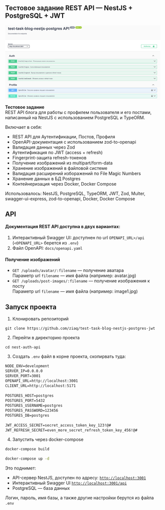 ## Тестовое задание️ REST API — NestJS + PostgreSQL + JWT
![Openapi preview](./readme-openapi-preview.png)

**Тестовое задание**  
REST API блога для работы с профилем пользователя и его постами, написанный на NestJS с использованием PostgreSQL и TypeORM.

Включает в себя:  

- REST API для Аутентификации, Постов, Профиля
- OpenAPI-документация с использованием zod-to-openapi
- Валидация данных через Zod
- Аутентификация по JWT (access + refresh)
- Fingerprint-защита refresh-токенов
- Получение изображений из multipart/form-data
- Хранение изображений в файловой системе
- Валидация расширений изборажений по File Magic Numbers
- Хранение данных в БД Postgres
- Контейнеризация через Docker, Docker Compose

Использовалось: NestJS, PostgreSQL, TypeORM, JWT, Zod, Multer, swagger-ui-express, zod-to-openapi, Docker, Docker Compose

## API

#### Документация REST API доступна в двух вариантах:

1. Интерактивный Swagger UI: доступнен по url `OPENAPI_URL>/api` (`<OPENAPI_URL>` берется из `.env`)
2. Файл OpenAPI: `docs/openapi.yaml`

#### Получение изображений

- `GET /uploads/avatar/:filename` — получение аватара  
  Параметр url `filename` — имя файла (например: avatar.jpg)
- `GET /uploads/post-images/:filename` — получение изображения к посту  
  Параметр url `filename` — имя файла (например: image1.jpg)

## Запуск проекта

1. Клонировать репозиторий
```
git clone https://github.com/ziaq/test-task-blog-nestjs-postgres-jwt
```
2. Перейти в директорию проекта
```
cd nest-auth-api
```
3. Создать `.env` файл в корне проекта, скопирвать туда:

```env
NODE_ENV=development
SERVER_IP=0.0.0.0
SERVER_PORT=3001
OPENAPI_URL=http://localhost:3001
CLIENT_URL=http://localhost:5171

POSTGRES_HOST=postgres
POSTGRES_PORT=5432
POSTGRES_USERNAME=postgres
POSTGRES_PASSWORD=123456
POSTGRES_DB=postgres

JWT_ACCESS_SECRET=secret_access_token_key_123!@#
JWT_REFRESH_SECRET=even_more_secret_refresh_token_key_456!@#
```
4. Запустить через docker-compose
```bash
docker-compose build
```
```bash
docker-compose up -d
```

Это поднимет:

- API-сервер NestJS,  доступен по адресу: [`http://localhost:3001`](http://localhost:3001)
- Интерактивный Swagger UI [`http://localhost:3001/api`](http://localhost:3001/api)
- PostgreSQL — база данных

Логин, пароль, имя базы, а также другие настройки берутся из файла `.env`